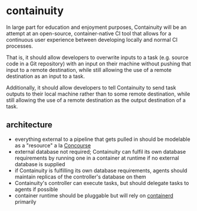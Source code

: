 # containuity

In large part for education and enjoyment purposes, Containuity will be an attempt at an open-source, container-native CI tool that allows for a continuous user experience between developing locally and normal CI processes.

That is, it should allow developers to overwrite inputs to a task (e.g. source code in a Git repository) with an input on their machine without pushing that input to a remote destination, while still allowing the use of a remote destination as an input to a task.

Additionally, it should allow developers to tell Containuity to send task outputs to their local machine rather than to some remote destination, while still allowing the use of a remote destination as the output destination of a task.

## architecture

- everything external to a pipeline that gets pulled in should be modelable as a "resource" a la [Concourse](https://github.com/concourse/concourse)
- external database not required; Containuity can fulfil its own database requirements by running one in a container at runtime if no external database is supplied
- if Containuity is fulfilling its own database requirements, agents should maintain replicas of the controller's database on them
- Containuity's controller can execute tasks, but should delegate tasks to agents if possible
- container runtime should be pluggable but will rely on [containerd](https://github.com/containerd/containerd) primarily
